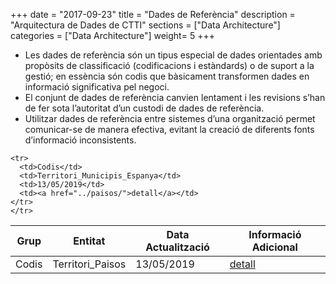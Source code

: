 +++
date        = "2017-09-23"
title       = "Dades de Referència"
description = "Arquitectura de Dades de CTTI"
sections    = ["Data Architecture"]
categories  = ["Data Architecture"]
weight= 5
+++

- Les dades de referència són un tipus especial de dades orientades amb propòsits de classificació (codificacions i estàndards) o de suport a la gestió; en essència són codis que bàsicament  transformen dades en informació significativa pel negoci.
- El conjunt de dades de referència canvien lentament i les revisions s’han de fer sota l’autoritat d’un custodi de dades de referència.
- Utilitzar dades de referència entre sistemes d’una organització permet comunicar-se de manera efectiva, evitant la creació de diferents fonts d’informació inconsistents.


<table>
  <thead>
    <tr>
      <th><strong>Grup</strong></th>
      <th><strong>Entitat</strong></th>
      <th><strong>Data Actualització</strong></th>
      <th><strong>Informació Adicional</strong></th>
    </tr>
  </thead>

  <tbody>
    <tr>
      <td>Codis</td>
      <td>Territori_Paisos</td>
      <td>13/05/2019</td>
      <td><a href="../paisos/">detall</a></td>
    </tr>

    <tr>
      <td>Codis</td>
      <td>Territori_Municipis_Espanya</td>
      <td>13/05/2019</td>
      <td><a href="../paisos/">detall</a></td>
    </tr>
    </tr>
  </tbody>
</table>
